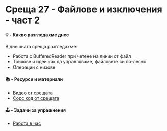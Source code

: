 # Среща 27 - Файлове и изключения - част 2
 
#### 💡 - Какво разгледахме днес
В днешната среща разгледахме:
 - Работа с BufferedReader при четене на линии от файл
 - Трикове и идеи как да управляваме, файловете си по-лесно
 - Операции с низове

 #### 📚 - Ресурси и материали
- [Видео от срещата](https://www.youtube.com/watch?v=ulSGT0v_pj8&list=PLyZOguednhL7C1GkRRIMZ7P5d6UQ0cT8D&index=27)
- [Сорс код от срещата](./source/)

 #### 🕹️ - Задачи за упражнения
- [Работа в час](./cw/README.md)
